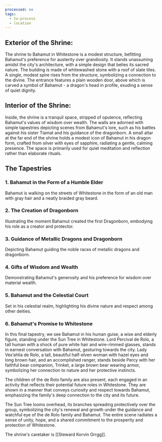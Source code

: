 ```yaml
---
processed: no
tags:
  - to-process
  - location
---
```

## Exterior of the Shrine:

The shrine to Bahamut in Whitestone is a modest structure, befitting Bahamut's preference for austerity over grandiosity. It stands unassuming amidst the city's architecture, with a simple design that belies its sacred nature. The building is made of whitewashed stone with a roof of slate tiles. A single, modest spire rises from the structure, symbolizing a connection to the divine. The entrance features a plain wooden door, above which is carved a symbol of Bahamut - a dragon's head in profile, exuding a sense of quiet dignity.

## Interior of the Shrine:

Inside, the shrine is a tranquil space, stripped of opulence, reflecting Bahamut's values of wisdom over wealth. The walls are adorned with simple tapestries depicting scenes from Bahamut's lore, such as his battles against his sister Tiamat and his guidance of the dragonborn. A small altar at the far end of the shrine holds a modest icon of Bahamut in his dragon form, crafted from silver with eyes of sapphire, radiating a gentle, calming presence. The space is primarily used for quiet meditation and reflection rather than elaborate rituals.

## The Tapestries
### 1. Bahamut in the Form of a Humble Elder
Bahamut is walking on the streets of Whitestone in the form of an old man with gray hair and a neatly braided gray beard.
### 2. The Creation of Dragonborn
Illustrating the moment Bahamut created the first Dragonborn, embodying his role as a creator and protector.
### 3. Guidance of Metallic Dragons and Dragonborn
Depicting Bahamut guiding the noble races of metallic dragons and dragonborn.
### 4. Gifts of Wisdom and Wealth
Demonstrating Bahamut's generosity and his preference for wisdom over material wealth.
### 5. Bahamut and the Celestial Court
Set in his celestial realm, highlighting his divine nature and respect among other deities.
### 6. Bahamut's Promise to Whitestone
In this final tapestry, we see Bahamut in his human guise, a wise and elderly figure, standing under the Sun Tree in Whitestone. Lord Percival de Rolo, a tall human with a shock of pure white hair and wire-rimmed glasses, stands in earnest conversation with Bahamut, gesturing towards the city. Lady Vex’ahlia de Rolo, a tall, beautiful half-elven woman with hazel eyes and long brown hair, and an accomplished ranger, stands beside Percy with her faithful bear companion, Trinket, a large brown bear wearing armor, symbolizing her connection to nature and her protective instincts.

The children of the de Rolo family are also present, each engaged in an activity that reflects their potential future roles in Whitestone. They are shown in a manner that conveys curiosity and respect towards Bahamut, emphasizing the family's deep connection to the city and its future.

The Sun Tree looms overhead, its branches spreading protectively over the group, symbolizing the city's renewal and growth under the guidance and watchful eye of the de Rolo family and Bahamut. The entire scene radiates a sense of unity, hope, and a shared commitment to the prosperity and protection of Whitestone.

The shrine's caretaker is [[Steward Korvin Grrgg]].